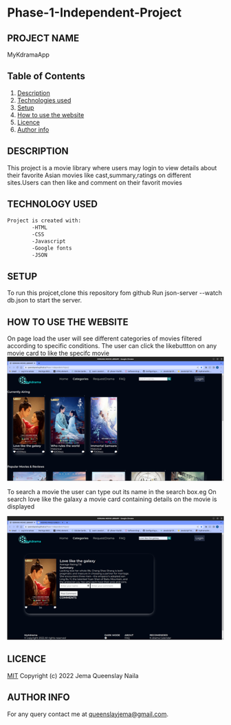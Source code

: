 # Phase-1-Independent-Project

## PROJECT NAME

MyKdramaApp

## Table of Contents

1. [Description](#description)
2. [Technologies used](#technology-used)
3. [Setup](#setup)
4. [How to use the website](#how-to-use-the-website)
5. [Licence](#licence)
6. [Author info](#author-info)

## DESCRIPTION

This project is a movie library where users may login to view details about their favorite Asian movies like cast,summary,ratings on different sites.Users can then like and comment on their favorit movies

## TECHNOLOGY USED

    Project is created with:
            -HTML
            -CSS
            -Javascript
            -Google fonts
            -JSON

## SETUP

To run this projcet,clone this repository fom github
Run json-server --watch db.json to start the server.

## HOW TO USE THE WEBSITE

On page load the user will see different categories of movies filtered according to specific conditions.
The user can click the likebuttton on any movie card to like the specifc movie
<img src="./images/Screenshot from 2022-09-02 23-09-39.png">

To search a movie the user can type out its name in the search box.eg On search love like the galaxy a movie card containing details on the movie is displayed

<img src="./images/searchmovie.png">

## LICENCE

[MIT](LICENCE)
Copyright (c) 2022 Jema Queenslay Naila

## AUTHOR INFO

For any query contact me at queenslayjema@gmail.com.

